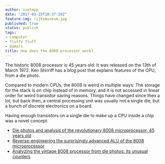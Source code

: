 ```yaml
---
author: isotopp
date: "2017-03-15T10:37:20Z"
feature-img: rijksmuseum.jpg
published: true
status: publish
tags:
- computer
- fluffy fluff
- damals
title: How does the 8008 processor work?
---
```

The historic 8008 processor is 45 years old: It was released on the 13th of
March 1972. Ken Shirriff has a blog post that explains features of the CPU,
from a die photo.

Compared to modern CPUs, the 8008 is weird in multiple ways: The storage for
the stack is on chip instead of in memory, and it is not accessed in linear
order for weird transistor saving reasons. Things have changed since then a
lot, but back then, a central processing unit was usually not a single die,
but a bunch of discrete electronics on a board.

Having enough transistors on a single die to make up a CPU inside a chip was
a novel concept.

- [Die photos and analysis of the revolutionary 8008 microprocessor, 45 years old](http://www.righto.com/2016/12/die-photos-and-analysis-of_24.html)
- [Reverse-engineering the surprisingly advanced ALU of the 8008 microprocessor](http://www.righto.com/2017/02/reverse-engineering-surprisingly.html)
- [Analyzing the vintage 8008 processor from die photos: its unusual counters](http://www.righto.com/2017/03/analyzing-vintage-8008-processor-from.html)
